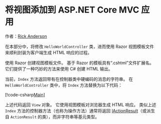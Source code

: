 # <a name="adding-a-view-to-an-aspnet-core-mvc-app"></a>将视图添加到 ASP.NET Core MVC 应用

作者：[Rick Anderson](https://twitter.com/RickAndMSFT)

在本部分中，将修改 `HelloWorldController` 类，进而使用 Razor 视图模板文件来顺利封装为客户端生成 HTML 响应的过程。

使用 Razor 创建视图模板文件。 基于 Razor 的模板具有“.cshtml”文件扩展名。 它们提供了一种巧妙的方法来使用 C# 创建 HTML 输出。

当前，`Index` 方法返回带有在控制器类中硬编码的消息的字符串。 在 `HelloWorldController` 类中，将 `Index` 方法替换为以下代码：

[!code-csharp[Main](../../tutorials/first-mvc-app/start-mvc/sample/MvcMovie/Controllers/HelloWorldController.cs?name=snippet_4)]

上述代码返回 `View` 对象。 它使用视图模板对浏览器生成 HTML 响应。 类似上述 `Index` 方法的控制器方法（也称为操作方法）通常将返回 [IActionResult](https://docs.microsoft.com/aspnet/core/api/microsoft.aspnetcore.mvc.iactionresult)（或派生自 `ActionResult` 的类），而非字符串等基元类型。
